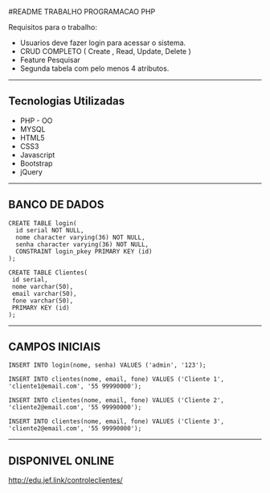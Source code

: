 #README TRABALHO PROGRAMACAO PHP

Requisitos para o trabalho:

* Usuarios deve fazer login para acessar o sistema.
* CRUD COMPLETO ( Create , Read, Update, Delete )
* Feature Pesquisar
* Segunda tabela com pelo menos 4 atributos.

------

## Tecnologias Utilizadas

* PHP - OO
* MYSQL
* HTML5
* CSS3
* Javascript
* Bootstrap
* jQuery

------

## BANCO DE DADOS

```
CREATE TABLE login(
  id serial NOT NULL,
  nome character varying(36) NOT NULL,
  senha character varying(36) NOT NULL,
  CONSTRAINT login_pkey PRIMARY KEY (id)
);

CREATE TABLE Clientes(
 id serial,
 nome varchar(50),
 email varchar(50),
 fone varchar(50),
 PRIMARY KEY (id)
);
```
------

## CAMPOS INICIAIS
```
INSERT INTO login(nome, senha) VALUES ('admin', '123');

INSERT INTO clientes(nome, email, fone) VALUES ('Cliente 1', 'cliente1@email.com', '55 99990000');

INSERT INTO clientes(nome, email, fone) VALUES ('Cliente 2', 'cliente2@email.com', '55 99990000');

INSERT INTO clientes(nome, email, fone) VALUES ('Cliente 3', 'cliente2@email.com', '55 99990000');

```
------

## DISPONIVEL ONLINE

http://edu.jef.link/controleclientes/


